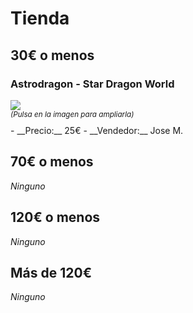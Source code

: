 # Tienda

## 30€ o menos

### Astrodragon - Star Dragon World

<div>
<a href="{{ site.github.url }}/assets/images/shop/1.jpg" target="_blank">
  <img src="{{ site.github.url }}/assets/images/shop/1-thumb.jpg">
</a>
</div>
<div style="margin-bottom: 10px;">
  <small>
    <i>(Pulsa en la imagen para ampliarla)</i>
  </small>
</div>
- __Precio:__ 25€
- __Vendedor:__ Jose M.

## 70€ o menos

_Ninguno_

## 120€ o menos

_Ninguno_

## Más de 120€

_Ninguno_
